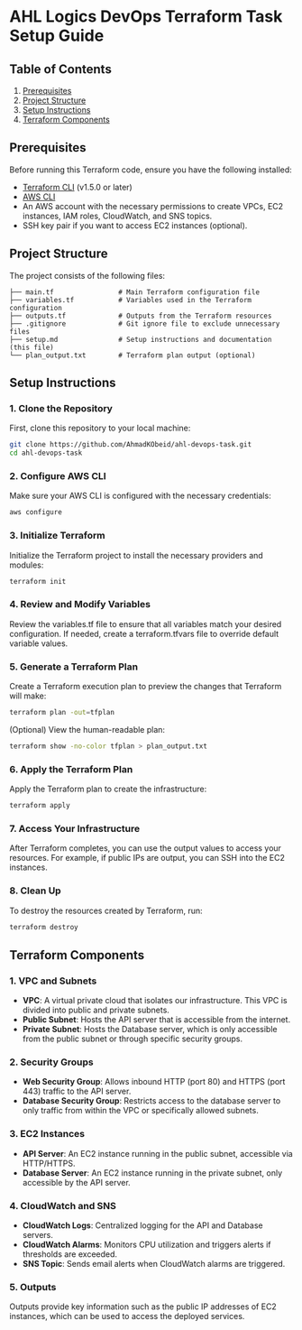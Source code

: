# AHL Logics DevOps Terraform Task Setup Guide

## Table of Contents
1. [Prerequisites](#prerequisites)
2. [Project Structure](#project-structure)
3. [Setup Instructions](#setup-instructions)
4. [Terraform Components](#terraform-components)

## Prerequisites

Before running this Terraform code, ensure you have the following installed:

- [Terraform CLI](https://www.terraform.io/downloads) (v1.5.0 or later)
- [AWS CLI](https://aws.amazon.com/cli/)
- An AWS account with the necessary permissions to create VPCs, EC2 instances, IAM roles, CloudWatch, and SNS topics.
- SSH key pair if you want to access EC2 instances (optional).

## Project Structure

The project consists of the following files:

```plaintext
├── main.tf                # Main Terraform configuration file
├── variables.tf           # Variables used in the Terraform configuration
├── outputs.tf             # Outputs from the Terraform resources
├── .gitignore             # Git ignore file to exclude unnecessary files
├── setup.md               # Setup instructions and documentation (this file)
└── plan_output.txt        # Terraform plan output (optional)
```
## Setup Instructions

### 1. Clone the Repository
First, clone this repository to your local machine:

```bash
git clone https://github.com/AhmadKObeid/ahl-devops-task.git
cd ahl-devops-task
```

### 2. Configure AWS CLI
Make sure your AWS CLI is configured with the necessary credentials:

```bash
aws configure
```

### 3. Initialize Terraform
Initialize the Terraform project to install the necessary providers and modules:

```bash
terraform init
```

### 4. Review and Modify Variables
Review the variables.tf file to ensure that all variables match your desired configuration. If needed, create a terraform.tfvars file to override default variable values.

### 5. Generate a Terraform Plan
Create a Terraform execution plan to preview the changes that Terraform will make:

```bash
terraform plan -out=tfplan
```
(Optional) View the human-readable plan:
```bash
terraform show -no-color tfplan > plan_output.txt
```

### 6. Apply the Terraform Plan
Apply the Terraform plan to create the infrastructure:

```bash
terraform apply
```

### 7. Access Your Infrastructure
After Terraform completes, you can use the output values to access your resources. For example, if public IPs are output, you can SSH into the EC2 instances.

### 8. Clean Up
To destroy the resources created by Terraform, run:

```bash
terraform destroy
```

## Terraform Components

### 1. VPC and Subnets
- **VPC**: A virtual private cloud that isolates our infrastructure. This VPC is divided into public and private subnets.
- **Public Subnet**: Hosts the API server that is accessible from the internet.
- **Private Subnet**: Hosts the Database server, which is only accessible from the public subnet or through specific security groups.

### 2. Security Groups
- **Web Security Group**: Allows inbound HTTP (port 80) and HTTPS (port 443) traffic to the API server.
- **Database Security Group**: Restricts access to the database server to only traffic from within the VPC or specifically allowed subnets.

### 3. EC2 Instances
- **API Server**: An EC2 instance running in the public subnet, accessible via HTTP/HTTPS.
- **Database Server**: An EC2 instance running in the private subnet, only accessible by the API server.

### 4. CloudWatch and SNS
- **CloudWatch Logs**: Centralized logging for the API and Database servers.
- **CloudWatch Alarms**: Monitors CPU utilization and triggers alerts if thresholds are exceeded.
- **SNS Topic**: Sends email alerts when CloudWatch alarms are triggered.

### 5. Outputs
Outputs provide key information such as the public IP addresses of EC2 instances, which can be used to access the deployed services.
